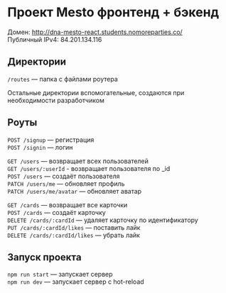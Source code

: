 # Проект Mesto фронтенд + бэкенд

Домен: http://dna-mesto-react.students.nomoreparties.co/  
Публичный IPv4: 84.201.134.116

## Директории

`/routes` — папка с файлами роутера  
  
Остальные директории вспомогательные, создаются при необходимости разработчиком

## Роуты

`POST /signup` — регистрация   
`POST /signin` — логин   

`GET /users` — возвращает всех пользователей   
`GET /users/:userId` - возвращает пользователя по _id   
`POST /users` — создаёт пользователя   
`PATCH /users/me` — обновляет профиль   
`PATCH /users/me/avatar` — обновляет аватар   

`GET /cards` — возвращает все карточки   
`POST /cards` — создаёт карточку   
`DELETE /cards/:cardId` — удаляет карточку по идентификатору   
`PUT /cards/:cardId/likes` — поставить лайк   
`DELETE /cards/:cardId/likes` — убрать лайк  

## Запуск проекта

`npm run start` — запускает сервер   
`npm run dev` — запускает сервер с hot-reload

